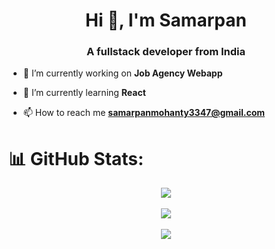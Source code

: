 <h1 align="center">Hi 👋, I'm Samarpan</h1>
<h3 align="center">A fullstack developer from India</h3>

- 🔭 I’m currently working on **Job Agency Webapp**

- 🌱 I’m currently learning **React**

- 📫 How to reach me **samarpanmohanty3347@gmail.com**

# 📊 GitHub Stats:
<div align="center">
<a href="https://github.com/Samarpan1122/github-readme-stats">
  <img align="center" src="https://github-readme-stats-dun-xi.vercel.app/api?username=Samarpan1122&&show_icons=true&count_private=true&theme=synthwave" />
</a>
</div>
<br/>
<div align="center">
<a href="https://github.com/Samarpan1122/github-readme-stats">
  <img align="center" src="https://github-readme-stats-dun-xi.vercel.app/api/top-langs/?username=Samarpan1122&&hide_progress=true&&langs_count=7&count_private=true&hide=CMake,WebAssembly,PureBasic,C,c%2B%2B,swift,kotlin&theme=dark&exclude_repo=configs,dotfiles"/>
</a>
</div>
<br/>
<div align="center">
<img src="https://komarev.com/ghpvc/?username=Samarpan1122"/>
</div>


